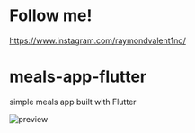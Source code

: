 # Follow me!
https://www.instagram.com/raymondvalent1no/

# meals-app-flutter
simple meals app built with Flutter

![preview](https://user-images.githubusercontent.com/78863317/122497381-73c44580-d017-11eb-90a5-b83f6b057419.jpeg)

